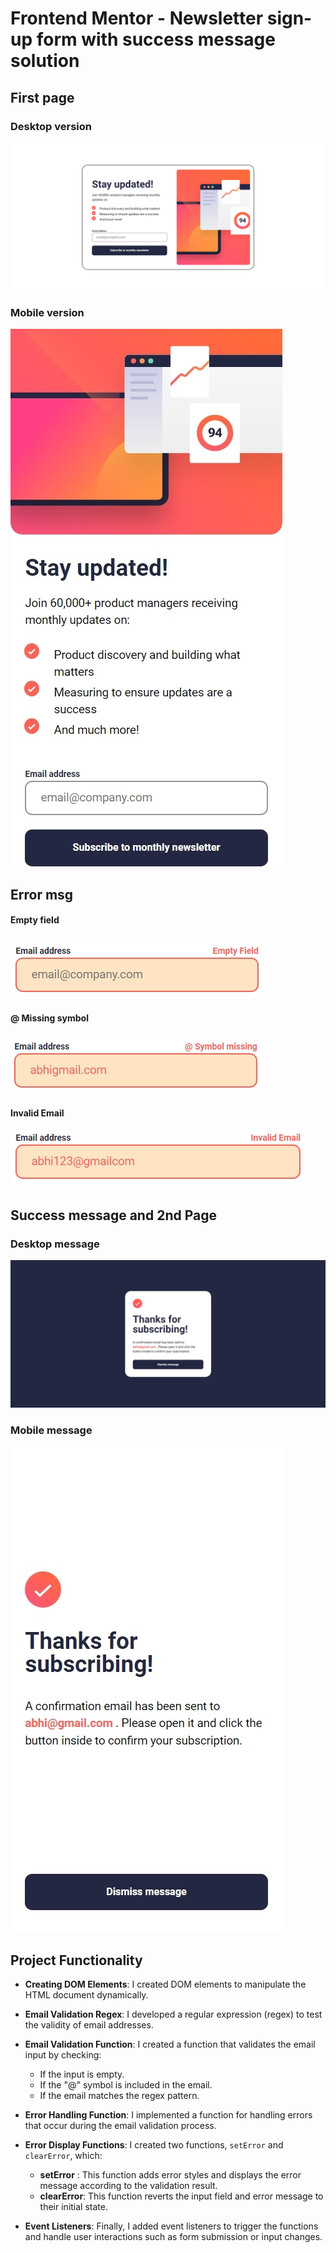# Frontend Mentor - Newsletter sign-up form with success message solution

## First page

### Desktop version

![Desktop Main page](./design/own%20design/main.jpeg)

### Mobile version

![Mobile Main page](./design/own%20design/mobile-main.jpeg)

## Error msg

#### Empty field

![Empty field](./design/own%20design/empty-field.jpeg)

#### @ Missing symbol

![@ Missing symbol](./design/own%20design/missing-field.jpeg)

#### Invalid Email

![Invalid Email](./design/own%20design/invalid-email.jpeg)

## Success message and 2nd Page

### Desktop message

![Desktop Succes Message](./design/own%20design/desktop-thanks-msg.jpeg)

### Mobile message

![Mobile Succes Message](./design/own%20design/mobile-thanks-message.jpeg)

## Project Functionality

- **Creating DOM Elements**: I created DOM elements to manipulate the HTML document dynamically.

- **Email Validation Regex**: I developed a regular expression (regex) to test the validity of email addresses.

- **Email Validation Function**: I created a function that validates the email input by checking:
  - If the input is empty.
  - If the "@" symbol is included in the email.
  - If the email matches the regex pattern.

- **Error Handling Function**: I implemented a function for handling errors that occur during the email validation process.

- **Error Display Functions**: I created two functions, `setError` and `clearError`, which:
  - **setError** : This function adds error styles and displays the error message according to the validation result.
  - **clearError**: This function reverts the input field and error message to their initial state.
  
- **Event Listeners**: Finally, I added event listeners to trigger the functions and handle user interactions such as form submission or input changes.

